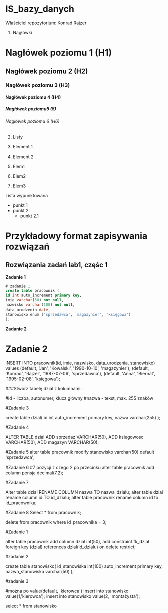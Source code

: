 # IS_bazy_danych

Właściciel repozytorium: Konrad Rajzer

1. Nagłówki
# Nagłówek poziomu 1 (H1)
## Nagłówek poziomu 2 (H2)
### Nagłówek poziomu 3 (H3)
#### Nagłówek poziomu 4 (H4)
##### Nagłówek poziomu5 (5)
###### Nagłówek poziomu 6 (H6)

2. Listy
1. Element 1
2. Element 2

1. Elem1
2. Elem2
3. Elem3

Lista wypunktowana
* punkt 1
* punkt 2
  * punkt 2.1
 
# Przykładowy format zapisywania rozwiązań

## Rozwiązania zadań lab1, częśc 1

**Zadanie 1**
```sql
# zadanie 1
create table pracownik (
id int auto_increment primary key,
imie varchar(50) not null,
nazwisko varchar(100) not null,
data_urodzenia date,
stanowisko enum ('sprzedawca', 'magazynier', 'księgowa')
);
```

**Zadanie 2**
# Zadanie 2
INSERT INTO pracownik(id, imie, nazwisko, data_urodzenia, stanowisko) values
(default, 'Jan', 'Kowalski', '1990-10-10', 'magazynier'),
(default, 'Konrad', 'Rajzer', '1987-07-06', 'sprzedawca'),
(default, 'Anna', 'Biernat', '1995-02-08', 'księgowa');

###Stwórz tabelę dzial z kolumnami:

#id - liczba, autonumer, klucz główny
#nazwa - tekst, max. 255 znaków

#Zadanie 3

create table dzial(
id int auto_increment primary key,
nazwa varchar(255)
);

#Zadanie 4

ALTER TABLE dzial
ADD sprzedaz VARCHAR(50),
ADD ksiegowosc VARCHAR(50),
ADD magazyn VARCHAR(50);

#Zadanie 5
alter table pracownik modify stanowisko varchar(50) default 'sprzedawca';


#Zadanie 6
#7 pozycji z czego 2 po przecinku
alter table pracownik add column pensja decimal(7,2);

#Zadanie 7

Alter table dzial RENAME COLUMN nazwa TO nazwa_dzialu;
alter table dzial rename column id TO id_dzialu;
alter table pracownik rename column id to id_pracownika;

#Zadanie 8
Select * from pracownik;

delete from pracownik where id_pracownika = 3;



#Zadanie 1

alter table pracownik
add column dzial int(50),
add constraint fk_dzial
foreign key (dzial) references dzial(id_dzialu)
on delete restrict;


#zadanie 2

create table stanowisko(
id_stanowiska int(100) auto_increment primary key,
nazwa_stanowiska varchar(50)
);

#zadanie 3

#można po value(default, 'kierowca')
insert into stanowisko value(1,'kierowca');
insert into stanowisko value(2, 'montażysta');

select * from stanowisko


